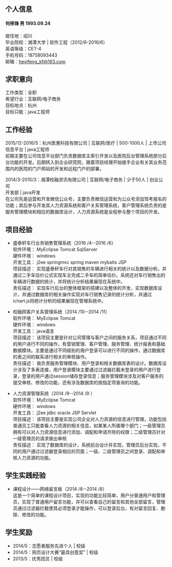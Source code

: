 ## 个人信息   
#### 何栘烽     男     1993.09.24   
  居住地：绍兴   
  毕业院校：湘潭大学 | 软件工程（2012/6-2016/6）   
  英语等级：CET-4   
  手机号码：18758093443   
  邮箱：heyifeng_kf@163.com   
## 求职意向   
工作类型：全职   
希望行业：互联网/电子商务   
目标地点：杭州   
目标只能：java工程师   
## 工作经验   
2015/12-2016/5：杭州医惠科技有限公司 | 互联网/医疗 | 500-1000人 | 上市公司   
信息平台 | java工程师  
前期主要在公司信息平台部门负责数据库主索引开发以及医院后台管理系统部分后台功能的开发。后期转入到企业研究院，跟着项目经理开始接手企业有关其业务范围内的医院的门户网站的开发和远程门户的部署。   
   
2014/3-2015/3：湘潭校融资讯有限公司 | 互联网/电子商务 | 少于50人 | 创业公司   
开发部 | java开发   
在公司先是运营和开发微信公众号，主要负责微信运营和为公众号添加驾考报名的功能；其后参与开发其人力资源系统和客户关系管理系统，客户管理系统负责的是服务管理模块和相应的数据库设计，人力资源系统是全程参与整个项目的开发。   
## 项目经验   
* 盛泰轩车行业务销售管理系统（2016 /4--2016 /6）   
软件环境：	MyEclipse Tomcat SqlServer   
硬件环境：	windows   
开发工具：	j2ee springmvc spring maven mybatis JSP   
项目描述：	实现盛泰轩车行对其销售的车辆进行相关的统计以及数据分析。并通过二手车估价公式实现车主完成二手车的简单估价。系统还对车行销售出的车辆进行数据的统计，并将统计分析结果展现在系统中。   
责任描述：	实现车行后台的整体框架的搭建以及整体的开发，实现数据库设计，并通过数据库的相关操作实现对车行销售记录的统计分析，并通过ichart.js将统计分析的结果展现在管理系统中。   
   
* 校融网客户关系管理系统（2014 /10--2014 /11）   
软件环境：	MyEclipse Tomcat   
硬件环境：	windows   
开发工具：	java语言   
项目描述：	该项目主要是针对公司管理与客户之间的服务关系，项目通过不同的用户进行不同的操作，有营销管理、客户管理、服务管理、统计报表和基础数据模块。主要是通过不同级别的用户登录可以进行不同的操作，通过数据库的表之间的联系进行相关的审核操作。   
责任描述：	我负责服务管理模块、用户登录和相关数据库表的设计。数据库设计涉及了多表连接，用户登录模块主要通过过滤器拦截未登录的用户进行登录，登录的用户通过session储存登录信息；服务管理模块涉及对客户服务的提交审核、修改的功能，还有涉及数据库的按指定项查询的功能。   
   
* 人力资源管理系统（2014 /9--2014 /9 ）   
软件环境：	MyEclipse Tomcat   
硬件环境：	windows   
开发工具：	j2ee jdbc oracle JSP Servlet   
项目描述：	该项目主要是实现公司企业对人力资源的信息进行管理，功能包括普通员工只能查看人力资源的相关信息，如某某人所属哪个部门；一级管理员拥有可以对人力资源信息进行添加、调配和申请开除的权限；二级管理员针对一级管理员的请求做出审核   
责任描述：	实现了数据库的设计，系统前台设计并实现，管理员后台实现，不同的用户通过过滤器登录相应的页面；一级、二级管理员之间登录、调配和审核人力资源的功能。   
   
## 学生实践经验   
* 课程设计——网络留言板（2014 /8--2014 /8）   
这是一个简单的课程设计项目，实现的功能比较简单，用户分普通用户和管理员，实现了普通用户留言功能，并可以查看自己的留言和其他全部留言，管理员通过过滤器拦截使其必须登录才能操作，可以登录后台，有对留言回复、删除、修改的功能。   
   
## 学生奖励   
* 2014/5：志愿者服务先进个人 | 校级   
* 2014/5：网页设计大赛“最具创意奖” | 校级   
* 2013/5：优秀团员 | 校级   


